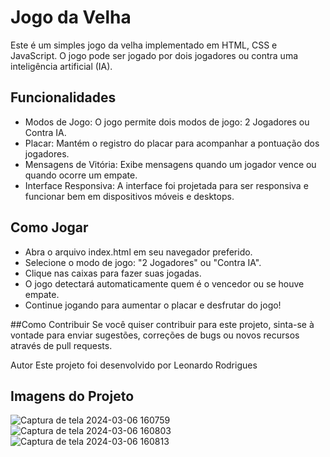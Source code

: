 # Jogo da Velha
Este é um simples jogo da velha implementado em HTML, CSS e JavaScript. O jogo pode ser jogado por dois jogadores ou contra uma inteligência artificial (IA).

## Funcionalidades
- Modos de Jogo: O jogo permite dois modos de jogo: 2 Jogadores ou Contra IA.
- Placar: Mantém o registro do placar para acompanhar a pontuação dos jogadores.
- Mensagens de Vitória: Exibe mensagens quando um jogador vence ou quando ocorre um empate.
- Interface Responsiva: A interface foi projetada para ser responsiva e funcionar bem em dispositivos móveis e desktops.

## Como Jogar
- Abra o arquivo index.html em seu navegador preferido.
- Selecione o modo de jogo: "2 Jogadores" ou "Contra IA".
- Clique nas caixas para fazer suas jogadas.
- O jogo detectará automaticamente quem é o vencedor ou se houve empate.
- Continue jogando para aumentar o placar e desfrutar do jogo!

##Como Contribuir
Se você quiser contribuir para este projeto, sinta-se à vontade para enviar sugestões, correções de bugs ou novos recursos através de pull requests.

Autor
Este projeto foi desenvolvido por Leonardo Rodrigues

## Imagens do Projeto

![Captura de tela 2024-03-06 160759](https://github.com/rxodrigues/Jogo-da-velha/assets/137015987/8ea5f2ab-50af-4079-ae15-e2875b369112)
![Captura de tela 2024-03-06 160803](https://github.com/rxodrigues/Jogo-da-velha/assets/137015987/45aafe1f-2892-4d6d-acf3-7de17ad86e1c)
![Captura de tela 2024-03-06 160813](https://github.com/rxodrigues/Jogo-da-velha/assets/137015987/facc2d30-b8af-4180-9330-f378bee70970)

